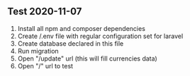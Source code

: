 ## Test 2020-11-07
1. Install all npm and composer dependencies
2. Create /.env file with regular configuration set for laravel
3. Create database declared in this file 
4. Run migration
5. Open "/update" url (this will fill currencies data)
6. Open "/" url to test
